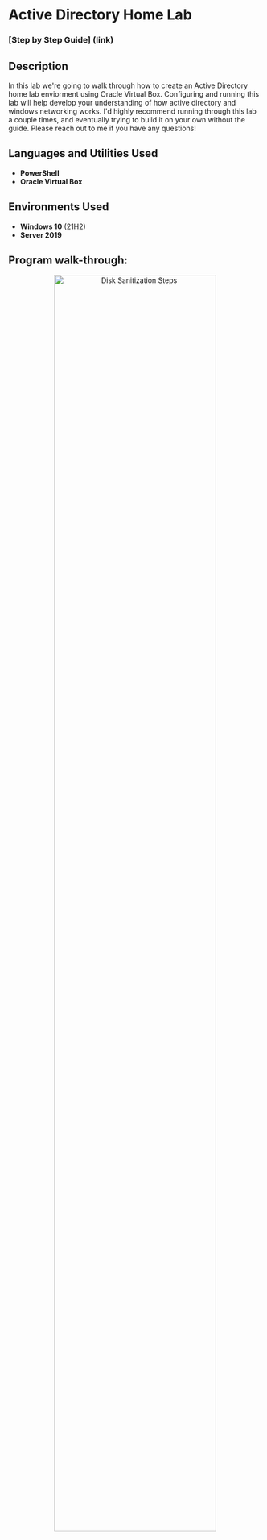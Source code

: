 <h1>Active Directory Home Lab</h1>

 ### [Step by Step Guide] (link)

<h2>Description</h2>
In this lab we're going to walk through how to create an Active Directory home lab enviorment using Oracle Virtual Box. Configuring and running this lab will help develop your understanding of how active directory and windows networking works. I'd highly recommend running through this lab a couple times, and eventually trying to build it on your own without the guide. Please reach out to me if you have any questions!
<br />


<h2>Languages and Utilities Used</h2>

- <b>PowerShell</b> 
- <b>Oracle Virtual Box</b>

<h2>Environments Used </h2>

- <b>Windows 10</b> (21H2)
- <b>Server 2019</b>

<h2>Program walk-through:</h2>

<p align="center">

<img src="https://i.imgur.com/a/lnyWCwr.png" height="80%" width="80%" alt="Disk Sanitization Steps"/>
<br />
<br />


<!--
 ```diff
- text in red
+ text in green
! text in orange
# text in gray
@@ text in purple (and bold)@@
```
--!>
